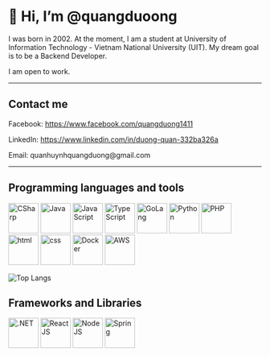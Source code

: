 # 👋 Hi, I’m @quangduoong

I was born in 2002. At the moment, I am a student at University of Information Technology - Vietnam National University (UIT). My dream goal is to be a Backend Developer.

I am open to work.

___

## Contact me

<html>
<p>Facebook: <a href="https://www.facebook.com/quangduong1411/">https://www.facebook.com/quangduong1411</a></p>
<p>LinkedIn: <a href="https://www.linkedin.com/in/duong-quan-332ba326a/">https://www.linkedin.com/in/duong-quan-332ba326a</a></p>
<p>Email: quanhuynhquangduong@gmail.com</p>
</html>

___

## Programming languages and tools

<p>
<img src="https://cdn-icons-png.flaticon.com/512/6132/6132221.png" width = '60' alt="CSharp">
<img src="https://cdn-icons-png.flaticon.com/512/5968/5968282.png" width = '60' alt="Java">
<img src="https://cdn-icons-png.flaticon.com/512/5968/5968292.png" width = '60' alt="JavaScript">
<img src="https://cdn-icons-png.flaticon.com/512/5968/5968381.png" width = '60' alt="TypeScript">
<img src="https://cdn-icons-png.flaticon.com/512/919/919838.png" width = '60' alt="GoLang">
<img src="https://cdn-icons-png.flaticon.com/512/5968/5968350.png" width = '60' alt="Python">
<img src="https://cdn-icons-png.flaticon.com/512/5968/5968332.png" width = '60' alt="PHP">
<img src="https://cdn-icons-png.flaticon.com/512/1051/1051277.png" width = '60' alt="html">
<img src="https://cdn-icons-png.flaticon.com/512/732/732190.png" width = '60' alt="css">
<img src="https://cdn-icons-png.flaticon.com/512/919/919853.png" width = '60' alt="Docker">
<img src="https://snapio.com.au/media/onlpwbv0/aws.png" width = '60' alt="AWS">
</p>

![Top Langs](https://github-readme-stats-git-masterrstaa-rickstaa.vercel.app/api/top-langs/?username=quangduoong&exclude_repo=Client-Segmentation,DataMining-Supermarket,HomeLand&theme=swift)

## Frameworks and Libraries

<p>
<img src="https://lh3.googleusercontent.com/Gs6kFTfe9wy0kp3RvMMhCEejwohHaVUEaY9mda3aweBM9S6BLjLo7Nu4uTNNDN9gPfk=w300" width = '60' alt=".NET">
<img src="https://cdn-icons-png.flaticon.com/512/1126/1126012.png" width = '60' alt="ReactJS">
<img src="https://cdn-icons-png.flaticon.com/512/919/919825.png" width = '60' alt="NodeJS">
<img src="https://dzone.com/storage/temp/12434118-spring-boot-logo.png" width = '60' alt="Spring">
</p>

<!-- ___

## My projects

![Pin][cqrs-ddd] ![Pin][spring-microservices] 
![Pin][.net-microservices] ![Pin][uzo] 

[cqrs-ddd]: https://github-readme-stats.vercel.app/api/pin/?username=quangduoong&repo=CQRS-DDD&cache_seconds=86400&theme=swift
[.net-microservices]: https://github-readme-stats.vercel.app/api/pin/?username=quangduoong&repo=ASP.NET-MicroServices&cache_seconds=86400&theme=swift
[spring-microservices]: https://github-readme-stats.vercel.app/api/pin/?username=quangduoong&repo=SpringBoot-MicroServices&cache_seconds=86400&theme=swift
[uzo]: https://github-readme-stats.vercel.app/api/pin/?username=quangduoong&repo=uzo&cache_seconds=86400&theme=swift -->

